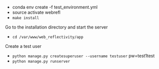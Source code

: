- conda env create -f test_environment.yml
- source activate webrefl
- ``make install``

Go to the installation directory and start the server

- ``cd /var/www/web_reflectivity/app``

Create a test user

- ``python manage.py createsuperuser --username testuser``    pw=test1test
- ``python manage.py runserver``
